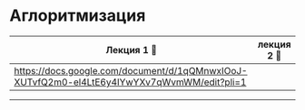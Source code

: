 # Аглоритмизация
| Лекция 1 👻 | лекция 2 👻 |
| ---------| :--------:|
| https://docs.google.com/document/d/1qQMnwxIOoJ-XUTvfQ2m0-el4LtE6y4IYwYXv7qWvmWM/edit?pli=1 |
----
